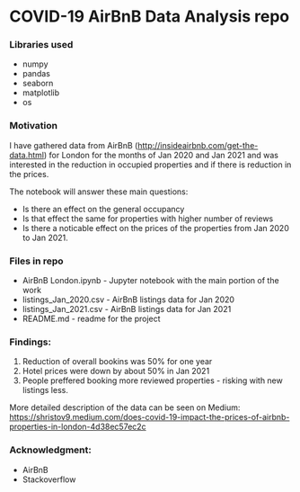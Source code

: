 # COVID-19 AirBnB Data Analysis repo

### Libraries used

- numpy
- pandas
- seaborn
- matplotlib
- os

### Motivation

I have gathered data from AirBnB (http://insideairbnb.com/get-the-data.html) for London for the months of Jan 2020 and Jan 2021 and was interested in the reduction in occupied properties and if there is reduction in the prices. 

The notebook will answer these main questions:
- Is there an effect on the general occupancy
- Is that effect the same for properties with higher number of reviews
- Is there a noticable effect on the prices of the properties from Jan 2020 to Jan 2021. 

### Files in repo
- AirBnB London.ipynb - Jupyter notebook with the main portion of the work
- listings_Jan_2020.csv - AirBnB listings data for Jan 2020 
- listings_Jan_2021.csv - AirBnB listings data for Jan 2021
- README.md - readme for the project

### Findings:

1. Reduction of overall bookins was 50% for one year 
2. Hotel prices were down by about 50% in Jan 2021
3. People preffered booking more reviewed properties - risking with new listings less. 

More detailed description of the data can be seen on Medium: https://shristov9.medium.com/does-covid-19-impact-the-prices-of-airbnb-properties-in-london-4d38ec57ec2c

### Acknowledgment:
- AirBnB
- Stackoverflow


